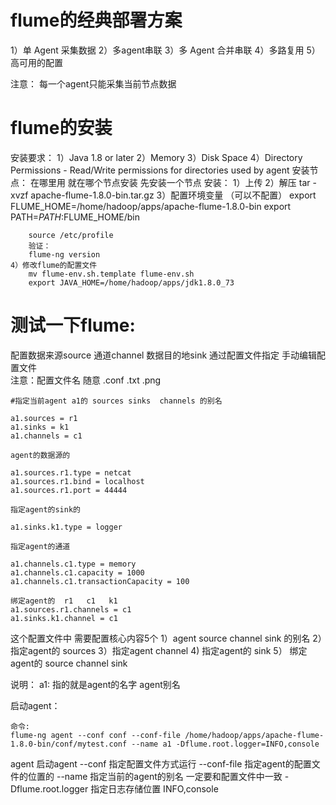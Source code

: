 flume的经典部署方案
============================================

1）单 Agent 采集数据
2）多agent串联
3）多 Agent 合并串联
4）多路复用
5）高可用的配置

注意： 每一个agent只能采集当前节点数据


flume的安装
========================================

安装要求：
	1）Java 1.8 or later
	2）Memory 
	3）Disk Space
	4）Directory Permissions - Read/Write permissions for directories used by agent
安装节点：
	在哪里用  就在哪个节点安装
	先安装一个节点
安装：
	1）上传
	2）解压
		tar -xvzf apache-flume-1.8.0-bin.tar.gz
	3）配置环境变量  （可以不配置）
		export FLUME_HOME=/home/hadoop/apps/apache-flume-1.8.0-bin
		export PATH=$PATH:$FLUME_HOME/bin
		

		source /etc/profile
		验证：
		flume-ng version
	4）修改flume的配置文件
		mv flume-env.sh.template flume-env.sh
		export JAVA_HOME=/home/hadoop/apps/jdk1.8.0_73

测试一下flume:
===========================================

配置数据来源source 通道channel 数据目的地sink
通过配置文件指定  手动编辑配置文件  
注意：配置文件名  随意 .conf .txt .png



```
#指定当前agent a1的 sources sinks  channels 的别名

a1.sources = r1
a1.sinks = k1
a1.channels = c1

agent的数据源的

a1.sources.r1.type = netcat
a1.sources.r1.bind = localhost
a1.sources.r1.port = 44444

指定agent的sink的

a1.sinks.k1.type = logger

指定agent的通道

a1.channels.c1.type = memory
a1.channels.c1.capacity = 1000
a1.channels.c1.transactionCapacity = 100

绑定agent的  r1   c1   k1 
a1.sources.r1.channels = c1
a1.sinks.k1.channel = c1

```

这个配置文件中  需要配置核心内容5个
1）agent source channel  sink 的别名 
2）指定agent的  sources
3）指定agent  channel 
4) 指定agent的  sink 
5） 绑定agent的 source channel sink


说明：
a1: 指的就是agent的名字  agent别名

启动agent：

```
命令:
flume-ng agent --conf conf --conf-file /home/hadoop/apps/apache-flume-1.8.0-bin/conf/mytest.conf --name a1 -Dflume.root.logger=INFO,console

```



agent  启动agent 
--conf   指定配置文件方式运行
--conf-file  指定agent的配置文件的位置的
--name   指定当前的agent的别名   一定要和配置文件中一致
-Dflume.root.logger   指定日志存储位置  INFO,console



# 